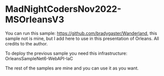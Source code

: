 # MadNightCodersNov2022-MSOrleansV3

You can run this sample: https://github.com/bradygaster/Wanderland, this sample not is mine, but I add here to use in this presentation of Orleans. All credits to the author.

To deploy the previous sample you need this infrastructure: OrleansSampleNet6-WebAPI-IaC

The rest of the samples are mine and you can use it as you want.